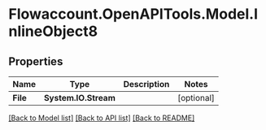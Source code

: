 
# Flowaccount.OpenAPITools.Model.InlineObject8

## Properties

Name | Type | Description | Notes
------------ | ------------- | ------------- | -------------
**File** | **System.IO.Stream** |  | [optional] 

[[Back to Model list]](../README.md#documentation-for-models)
[[Back to API list]](../README.md#documentation-for-api-endpoints)
[[Back to README]](../README.md)

